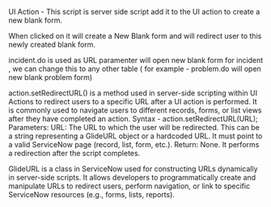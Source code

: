 UI Action - This script is server side script add it to the UI action to create a new blank form.

When clicked on it will create a New Blank form and will redirect user to this newly created blank form.

incident.do is used as URL paramenter will open new blank form for incident , we can change this to any other table ( for example - problem.do  will open new blank problem form)

action.setRedirectURL() is a method used in server-side scripting within UI Actions to redirect users to a specific URL after a UI action is performed. 
It is commonly used to navigate users to different records, forms, or list views after they have completed an action.
Syntax -  action.setRedirectURL(URL);
Parameters:
URL: The URL to which the user will be redirected. This can be a string representing a GlideURL object or a hardcoded URL. It must point to a valid ServiceNow page (record, list, form, etc.).
Return:
None. It performs a redirection after the script completes.

GlideURL is a class in ServiceNow used for constructing URLs dynamically in server-side scripts. 
It allows developers to programmatically create and manipulate URLs to redirect users, perform navigation, or link to specific ServiceNow resources (e.g., forms, lists, reports).
